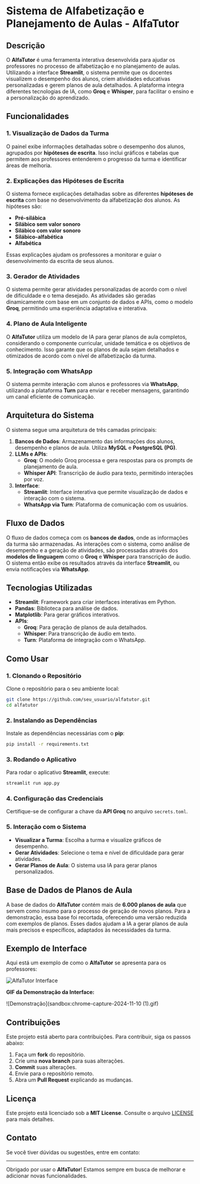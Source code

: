 
# Sistema de Alfabetização e Planejamento de Aulas - AlfaTutor

## Descrição

O **AlfaTutor** é uma ferramenta interativa desenvolvida para ajudar os professores no processo de alfabetização e no planejamento de aulas. Utilizando a interface **Streamlit**, o sistema permite que os docentes visualizem o desempenho dos alunos, criem atividades educativas personalizadas e gerem planos de aula detalhados. A plataforma integra diferentes tecnologias de IA, como **Groq** e **Whisper**, para facilitar o ensino e a personalização do aprendizado.

## Funcionalidades

### 1. **Visualização de Dados da Turma**
O painel exibe informações detalhadas sobre o desempenho dos alunos, agrupados por **hipóteses de escrita**. Isso inclui gráficos e tabelas que permitem aos professores entenderem o progresso da turma e identificar áreas de melhoria.

### 2. **Explicações das Hipóteses de Escrita**
O sistema fornece explicações detalhadas sobre as diferentes **hipóteses de escrita** com base no desenvolvimento da alfabetização dos alunos. As hipóteses são:

- **Pré-silábica**
- **Silábico sem valor sonoro**
- **Silábico com valor sonoro**
- **Silábico-alfabética**
- **Alfabética**

Essas explicações ajudam os professores a monitorar e guiar o desenvolvimento da escrita de seus alunos.

### 3. **Gerador de Atividades**
O sistema permite gerar atividades personalizadas de acordo com o nível de dificuldade e o tema desejado. As atividades são geradas dinamicamente com base em um conjunto de dados e APIs, como o modelo **Groq**, permitindo uma experiência adaptativa e interativa.

### 4. **Plano de Aula Inteligente**
O **AlfaTutor** utiliza um modelo de IA para gerar planos de aula completos, considerando o componente curricular, unidade temática e os objetivos de conhecimento. Isso garante que os planos de aula sejam detalhados e otimizados de acordo com o nível de alfabetização da turma.

### 5. **Integração com WhatsApp**
O sistema permite interação com alunos e professores via **WhatsApp**, utilizando a plataforma **Turn** para enviar e receber mensagens, garantindo um canal eficiente de comunicação.

## Arquitetura do Sistema

O sistema segue uma arquitetura de três camadas principais:

1. **Bancos de Dados**: Armazenamento das informações dos alunos, desempenho e planos de aula. Utiliza **MySQL** e **PostgreSQL (PG)**.
2. **LLMs e APIs**:
   - **Groq**: O modelo Groq processa e gera respostas para os prompts de planejamento de aula.
   - **Whisper API**: Transcrição de áudio para texto, permitindo interações por voz.
3. **Interface**:
   - **Streamlit**: Interface interativa que permite visualização de dados e interação com o sistema.
   - **WhatsApp via Turn**: Plataforma de comunicação com os usuários.

## Fluxo de Dados

O fluxo de dados começa com os **bancos de dados**, onde as informações da turma são armazenadas. As interações com o sistema, como análise de desempenho e a geração de atividades, são processadas através dos **modelos de linguagem** como o **Groq** e **Whisper** para transcrição de áudio. O sistema então exibe os resultados através da interface **Streamlit**, ou envia notificações via **WhatsApp**.

## Tecnologias Utilizadas

- **Streamlit**: Framework para criar interfaces interativas em Python.
- **Pandas**: Biblioteca para análise de dados.
- **Matplotlib**: Para gerar gráficos interativos.
- **APIs**:
  - **Groq**: Para geração de planos de aula detalhados.
  - **Whisper**: Para transcrição de áudio em texto.
  - **Turn**: Plataforma de integração com o WhatsApp.

## Como Usar

### 1. Clonando o Repositório

Clone o repositório para o seu ambiente local:

```bash
git clone https://github.com/seu_usuario/alfatutor.git
cd alfatutor
```

### 2. Instalando as Dependências

Instale as dependências necessárias com o **pip**:

```bash
pip install -r requirements.txt
```

### 3. Rodando o Aplicativo

Para rodar o aplicativo **Streamlit**, execute:

```bash
streamlit run app.py
```

### 4. Configuração das Credenciais

Certifique-se de configurar a chave da **API Groq** no arquivo `secrets.toml`.

### 5. Interação com o Sistema

- **Visualizar a Turma**: Escolha a turma e visualize gráficos de desempenho.
- **Gerar Atividades**: Selecione o tema e nível de dificuldade para gerar atividades.
- **Gerar Planos de Aula**: O sistema usa IA para gerar planos personalizados.

## Base de Dados de Planos de Aula

A base de dados do **AlfaTutor** contém mais de **6.000 planos de aula** que servem como insumo para o processo de geração de novos planos. Para a demonstração, essa base foi recortada, oferecendo uma versão reduzida com exemplos de planos. Esses dados ajudam a IA a gerar planos de aula mais precisos e específicos, adaptados às necessidades da turma.

## Exemplo de Interface

Aqui está um exemplo de como o **AlfaTutor** se apresenta para os professores:

![AlfaTutor Interface](image.png)

**GIF da Demonstração da Interface:**

![Demonstração](sandbox:chrome-capture-2024-11-10 (1).gif)

## Contribuições

Este projeto está aberto para contribuições. Para contribuir, siga os passos abaixo:

1. Faça um **fork** do repositório.
2. Crie uma **nova branch** para suas alterações.
3. **Commit** suas alterações.
4. Envie para o repositório remoto.
5. Abra um **Pull Request** explicando as mudanças.

## Licença

Este projeto está licenciado sob a **MIT License**. Consulte o arquivo [LICENSE](LICENSE) para mais detalhes.

## Contato

Se você tiver dúvidas ou sugestões, entre em contato:

---

Obrigado por usar o **AlfaTutor**! Estamos sempre em busca de melhorar e adicionar novas funcionalidades.
